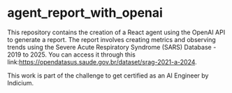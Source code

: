 # agent_report_with_openai
This repository contains the creation of a React agent using the OpenAI API to generate a report. The report involves creating metrics and observing trends using the Severe Acute Respiratory Syndrome (SARS) Database - 2019 to 2025. You can access it through this link:https://opendatasus.saude.gov.br/dataset/srag-2021-a-2024.


This work is part of the challenge to get certified as an AI Engineer by Indicium.
